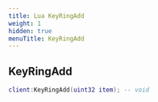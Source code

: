 ```yaml
---
title: Lua KeyRingAdd
weight: 1
hidden: true
menuTitle: KeyRingAdd
---
```

## KeyRingAdd
```lua
client:KeyRingAdd(uint32 item); -- void
```